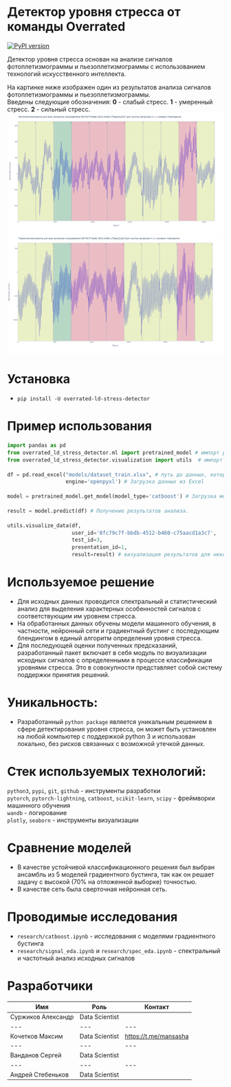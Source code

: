# Детектор уровня стресса от команды Overrated
[![PyPI version](https://badge.fury.io/py/overrated-ld-stress-detector.svg)](https://badge.fury.io/py/overrated-ld-stress-detector)

Детектор уровня стресса основан на анализе сигналов фотоплетизмограммы и пьезоплетизмограммы с использованием технологий искусственного интеллекта.

На картинке ниже изображен один из результатов анализа сигналов фотоплетизмограммы и пьезоплетизмограммы.  
Введены следующие обозначения: **0** - слабый стресс. **1** - умеренный стресс. **2** - сильный стресс.
![photo_example](img/photo_example.png)
![phezo_example](img/phezo_example.png)

# Установка
- `pip install -U overrated-ld-stress-detector`

# Пример использования
```python
import pandas as pd
from overrated_ld_stress_detector.ml import pretrained_model # импорт разработанного решения
from overrated_ld_stress_detector.visualization import utils  # импорт разработанного решения

df = pd.read_excel("models/dataset_train.xlsx", # путь до данных, которые необходимо проанализировать
                   engine='openpyxl') # Загрузка данных из Excel

model = pretrained_model.get_model(model_type='catboost') # Загрузка модели. Доступные модели: 'catboost' и 'cnn'

result = model.predict(df) # Получение результатов анализа.

utils.visualize_data(df,
                     user_id='8fc79c7f-bbdb-4512-b460-c75aacd1a3c7',
                     test_id=3,
                     presentation_id=1,
                     result=result) # визуализация результатов для некоторого пользователя
```

# Используемое решение

- Для исходных данных проводится спектральный и статистический анализ для выделения характерных особенностей сигналов с соответствующим им уровнем стресса.
- На обработанных данных обучены модели машинного обучения, в частности, нейронный сети и градиентный бустинг с последующим блендингом в единый алгоритм определения уровня стресса.
- Для последующей оценки полученных предсказаний, разработанный пакет включает в себя модуль по визуализации исходных сигналов с определенными в процессе классификации уровнями стресса. Это в совокупности представляет собой систему поддержки принятия решений.

# Уникальность:

- Разработанный `python package` является уникальным решением в сфере детектирования уровня стресса, он может быть установлен на любой компьютер с поддержкой python 3 и использован локально, без рисков связанных с возможной утечкой данных.

# Стек используемых технологий:

`python3`, `pypi`, `git`, `github` - инструменты разработки  
`pytorch`, `pytorch-lightning`, `catboost`, `scikit-learn`, `scipy` - фреймворки машинного обучения  
`wandb` - логирование  
`plotly`, `seaborn` - инструменты визуализации  

# Сравнение моделей

- В качестве устойчивой классификационного решения был выбран ансамбль из 5 моделей градиентного бустинга, так как он решает задачу с высокой (70% на отложенной выборке) точностью.
- В качестве  сеть была сверточная нейронная сеть.

# Проводимые исследования

- `research/catboost.ipynb` - исследования с моделями градиентного бустинга
- `research/signal_eda.ipynb` и `research/spec_eda.ipynb` - спектральный и частотный анализ исходных сигналов 


# Разработчики
Имя| Роль | Контакт |
--- | --- | ---  
Суржиков Александр | Data Scientist |  
--- | --- | ---  
Кочетков Максим | Data Scientist | https://t.me/mansasha
--- | --- | ---  
Ванданов Сергей | Data Scientist  | 
--- | --- | ---  
Андрей Стебеньков | Data Scientist  |  